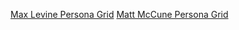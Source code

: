 [Max Levine Persona Grid](https://docs.google.com/presentation/d/1UX9kIT0kDgTXeNRBrejZ8-ZtLXBPf1C3_swRUFkBVDQ/edit#slide=id.g339d2afbab9_0_206)
[Matt McCune Persona Grid](https://docs.google.com/presentation/d/1UX9kIT0kDgTXeNRBrejZ8-ZtLXBPf1C3_swRUFkBVDQ/edit#slide=id.g339d2afbab9_0_259)
